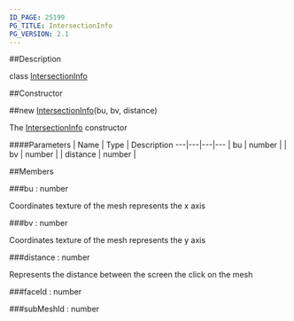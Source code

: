 ```yaml
---
ID_PAGE: 25199
PG_TITLE: IntersectionInfo
PG_VERSION: 2.1
---
```

##Description

class [IntersectionInfo](/classes/2.2-alpha/IntersectionInfo)



##Constructor

##new [IntersectionInfo](/classes/2.2-alpha/IntersectionInfo)(bu, bv, distance)

The [IntersectionInfo](/classes/2.2-alpha/IntersectionInfo) constructor

####Parameters
 | Name | Type | Description
---|---|---|---
 | bu | number | 
 | bv | number | 
 | distance | number | 

##Members

###bu : number

Coordinates texture of the mesh represents the x axis

###bv : number

Coordinates texture of the mesh represents the y axis

###distance : number

Represents the distance between the screen the click on the mesh

###faceId : number



###subMeshId : number



